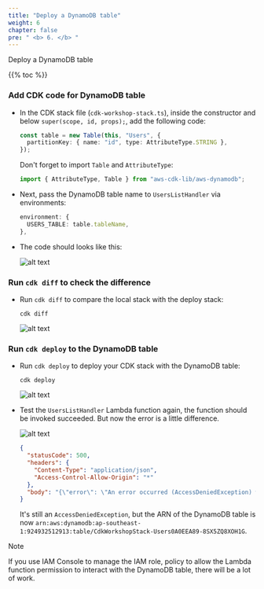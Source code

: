 ```yaml
---
title: "Deploy a DynamoDB table"
weight: 6
chapter: false
pre: " <b> 6. </b> "
---
```


Deploy a DynamoDB table

{{% toc %}}

### Add CDK code for DynamoDB table

- In the CDK stack file (`cdk-workshop-stack.ts`), inside the constructor and below `super(scope, id, props);`, add the following code:

  ```ts
  const table = new Table(this, "Users", {
    partitionKey: { name: "id", type: AttributeType.STRING },
  });
  ```

  Don't forget to import `Table` and `AttributeType`:

  ```ts
  import { AttributeType, Table } from "aws-cdk-lib/aws-dynamodb";
  ```

- Next, pass the DynamoDB table name to `UsersListHandler` via environments:

  ```ts
  environment: {
    USERS_TABLE: table.tableName,
  },
  ```

- The code should looks like this:

  ![alt text](/images/workshop-4/dynamodb-table--stack-code.png)

### Run `cdk diff` to check the difference

- Run `cdk diff` to compare the local stack with the deploy stack:

  ```
  cdk diff
  ```

  ![alt text](/images/workshop-4/dynamodb-table--cdk-diff.png)

### Run `cdk deploy` to the DynamoDB table

- Run `cdk deploy` to deploy your CDK stack with the DynamoDB table:

  ```shell
  cdk deploy
  ```

  ![alt text](/images/workshop-4/dynamodb-table--cdk-deploy.png)

- Test the `UsersListHandler` Lambda function again, the function should be invoked succeeded. But now the error is a little difference.

  ![alt text](/images/workshop-4/crud--list-users-with-dynamodb-table--test-invoke.png)

  ```json
  {
    "statusCode": 500,
    "headers": {
      "Content-Type": "application/json",
      "Access-Control-Allow-Origin": "*"
    },
    "body": "{\"error\": \"An error occurred (AccessDeniedException) when calling the Scan operation: User: arn:aws:sts::924932512913:assumed-role/CdkWorkshopStack-UsersListHandlerServiceRole364F720-3mtpfexadETu/CdkWorkshopStack-UsersListHandler873A31F9-rzGpbFUQ6Ma1 is not authorized to perform: dynamodb:Scan on resource: arn:aws:dynamodb:ap-southeast-1:924932512913:table/CdkWorkshopStack-Users0A0EEA89-8SX5ZQ8XOH1G because no identity-based policy allows the dynamodb:Scan action\"}"
  }
  ```

  It's still an `AccessDeniedException`, but the ARN of the DynamoDB table is now `arn:aws:dynamodb:ap-southeast-1:924932512913:table/CdkWorkshopStack-Users0A0EEA89-8SX5ZQ8XOH1G`.

> [!NOTE]
> If you use IAM Console to manage the IAM role, policy to allow the Lambda function permission to interact with the DynamoDB table, there will be a lot of work.
